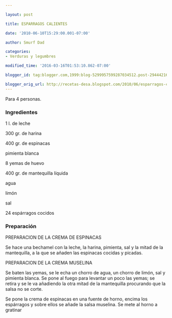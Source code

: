 ```yaml
---

layout: post

title: ESPARRAGOS CALIENTES

date: '2010-06-10T15:29:00.001-07:00'

author: Smurf Dad

categories:
- Verduras y legumbres

modified_time: '2016-03-16T01:53:10.862-07:00'

blogger_id: tag:blogger.com,1999:blog-5299957599287034512.post-2944421680400327004

blogger_orig_url: http://recetas-desa.blogspot.com/2010/06/esparragos-calientes.html
---
```


Para 4 personas.

<h3>Ingredientes</h3>1 l. de leche

300 gr. de harina

400 gr. de espinacas

pimienta blanca

8 yemas de huevo

400 gr. de mantequilla líquida

agua

limón

sal

24 espárragos cocidos

<h3>Preparación</h3>PREPARACION DE LA CREMA DE ESPINACAS

Se hace una bechamel con la leche, la harina, pimienta, sal y la mitad de la mantequilla, a la que se añaden las espinacas cocidas y picadas.

PREPARACION DE LA CREMA MUSELINA

Se baten las yemas, se le echa un chorro de agua, un chorro de limón, sal y pimienta blanca. Se pone al fuego para levantar un poco las yemas; se retira y se le va añadiendo la otra mitad de la mantequilla procurando que la salsa no se corte.

Se pone la crema de espinacas en una fuente de horno, encima los espárragos y sobre ellos se añade la salsa muselina. Se mete al horno a gratinar